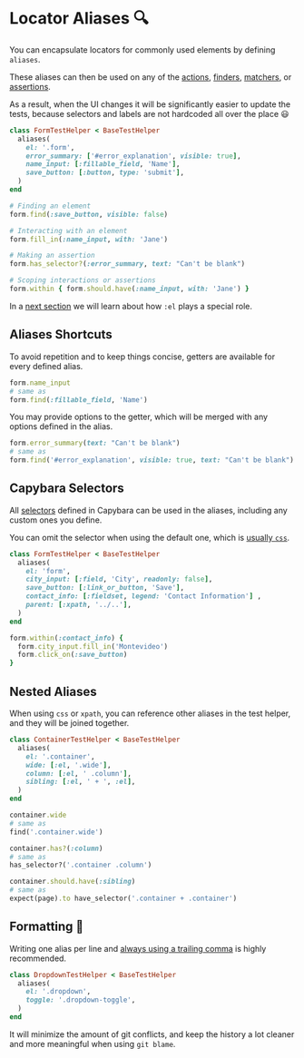 [el convention]: /guide/essentials/current-context.html#current-element
[actions]: /guide/essentials/actions
[finders]: /guide/essentials/finders
[assertions]: /guide/essentials/assertions
[matchers]: /guide/essentials/querying
[capybara selectors]: https://www.rubydoc.info/github/teamcapybara/capybara/Capybara/Selector
[trailing_commas]: https://maximomussini.com/posts/trailing-commas/

# Locator Aliases 🔍

You can encapsulate locators for commonly used elements by defining `aliases`.

These aliases can then be used on any of the [actions], [finders], [matchers], or [assertions].

As a result, when the UI changes it will be significantly easier to update the tests, because selectors and labels are not hardcoded all over the place 😃

```ruby
class FormTestHelper < BaseTestHelper
  aliases(
    el: '.form',
    error_summary: ['#error_explanation', visible: true],
    name_input: [:fillable_field, 'Name'],
    save_button: [:button, type: 'submit'],
  )
end
```

```ruby
# Finding an element
form.find(:save_button, visible: false)

# Interacting with an element
form.fill_in(:name_input, with: 'Jane')

# Making an assertion
form.has_selector?(:error_summary, text: "Can't be blank")

# Scoping interactions or assertions
form.within { form.should.have(:name_input, with: 'Jane') }
```

In a [next section][el convention] we will learn about how `:el` plays a special role.

## Aliases Shortcuts

To avoid repetition and to keep things concise, getters are available for every defined alias.

```ruby
form.name_input
# same as
form.find(:fillable_field, 'Name')
```

You may provide options to the getter, which will be merged with any options defined in the alias.

```ruby
form.error_summary(text: "Can't be blank")
# same as
form.find('#error_explanation', visible: true, text: "Can't be blank")
```

## Capybara Selectors

All [selectors][capybara selectors] defined in Capybara can be used in the aliases, including any custom ones you define.

You can omit the selector when using the default one, which is [usually `css`](https://github.com/teamcapybara/capybara#xpath-css-and-selectors).

```ruby
class FormTestHelper < BaseTestHelper
  aliases(
    el: 'form',
    city_input: [:field, 'City', readonly: false],
    save_button: [:link_or_button, 'Save'],
    contact_info: [:fieldset, legend: 'Contact Information'] ,
    parent: [:xpath, '../..'],
  )
end
```
```ruby
form.within(:contact_info) {
  form.city_input.fill_in('Montevideo')
  form.click_on(:save_button)
}
```

## Nested Aliases

When using `css` or `xpath`, you can reference other aliases in the test helper,
and they will be joined together.

```ruby
class ContainerTestHelper < BaseTestHelper
  aliases(
    el: '.container',
    wide: [:el, '.wide'],
    column: [:el, ' .column'],
    sibling: [:el, ' + ', :el],
  )
end

container.wide
# same as
find('.container.wide')

container.has?(:column)
# same as
has_selector?('.container .column')

container.should.have(:sibling)
# same as
expect(page).to have_selector('.container + .container')
```

## Formatting 📏

Writing one alias per line and [always using a trailing comma][trailing_commas] is highly recommended.

```ruby
class DropdownTestHelper < BaseTestHelper
  aliases(
    el: '.dropdown',
    toggle: '.dropdown-toggle',
  )
end
```

It will minimize the amount of git conflicts, and keep the history a lot cleaner and more meaningful when using `git blame`.
